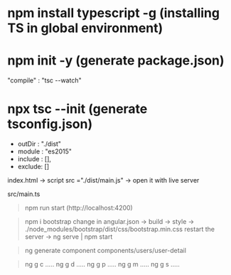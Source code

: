 # npm install typescript -g (installing TS in global environment)

# npm init -y (generate package.json)

"compile" : "tsc --watch"

# npx tsc --init (generate tsconfig.json)

- outDir : "./dist"
- module : "es2015"
- include : [],
- exclude: []

index.html -> script src ="./dist/main.js" -> open it with live server

src/main.ts

> npm run start (http://localhost:4200)

> npm i bootstrap
> change in angular.json -> build -> style -> ./node_modules/bootstrap/dist/css/bootstrap.min.css
> restart the server -> ng serve | npm start

> ng generate component components/users/user-detail

> ng g c .....
> ng g d .....
> ng g p .....
> ng g m .....
> ng g s .....
